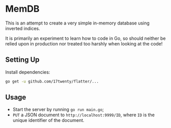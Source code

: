 # MemDB

This is an attempt to create a very simple in-memory database using inverted indices.

It is primarily an experiment to learn how to code in Go, so should neither be relied upon in production nor treated too harshly when looking at the code!

## Setting Up

Install dependencies:

```bash
go get -u github.com/17twenty/flatter/...
```

## Usage

* Start the server by running `go run main.go`;
* `PUT` a JSON document to `http://localhost:9999/ID`, where `ID` is the unique identifier of the document.